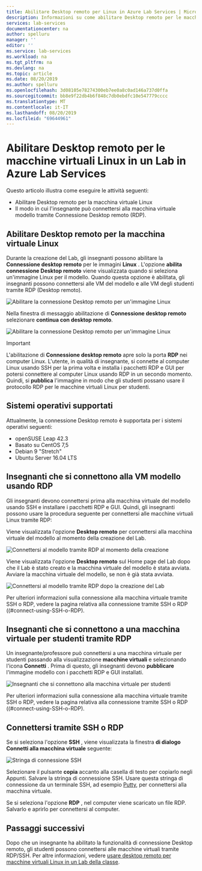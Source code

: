 ```yaml
---
title: Abilitare Desktop remoto per Linux in Azure Lab Services | Microsoft Docs
description: Informazioni su come abilitare Desktop remoto per le macchine virtuali Linux in un Lab in Azure Lab Services.
services: lab-services
documentationcenter: na
author: spelluru
manager: ''
editor: ''
ms.service: lab-services
ms.workload: na
ms.tgt_pltfrm: na
ms.devlang: na
ms.topic: article
ms.date: 08/20/2019
ms.author: spelluru
ms.openlocfilehash: 3d08105e78274300eb7ee0a8c0ad146a737d0ffa
ms.sourcegitcommit: bb8e9f22db4b6f848c7db0ebdfc10e547779cccc
ms.translationtype: MT
ms.contentlocale: it-IT
ms.lasthandoff: 08/20/2019
ms.locfileid: "69644961"
---
```

# <a name="enable-remote-desktop-for-linux-virtual-machines-in-a-lab-in-azure-lab-services"></a>Abilitare Desktop remoto per le macchine virtuali Linux in un Lab in Azure Lab Services
Questo articolo illustra come eseguire le attività seguenti:

- Abilitare Desktop remoto per la macchina virtuale Linux
- Il modo in cui l'insegnante può connettersi alla macchina virtuale modello tramite Connessione Desktop remoto (RDP).

## <a name="enable-remote-desktop-for-linux-vm"></a>Abilitare Desktop remoto per la macchina virtuale Linux
Durante la creazione del Lab, gli insegnanti possono abilitare la **Connessione desktop remoto** per le immagini **Linux** . L'opzione **abilita connessione Desktop remoto** viene visualizzata quando si seleziona un'immagine Linux per il modello. Quando questa opzione è abilitata, gli insegnanti possono connettersi alle VM del modello e alle VM degli studenti tramite RDP (Desktop remoto). 

![Abilitare la connessione Desktop remoto per un'immagine Linux](../media/how-to-enable-remote-desktop-linux/enable-rdp-option.png)

Nella finestra di messaggio abilitazione di **Connessione desktop remoto** selezionare **continua con desktop remoto**. 

![Abilitare la connessione Desktop remoto per un'immagine Linux](../media/how-to-enable-remote-desktop-linux/enabling-remote-desktop-connection-dialog.png)

> [!IMPORTANT] 
> L'abilitazione di **Connessione desktop remoto** apre solo la porta **RDP** nei computer Linux. L'utente, in qualità di insegnante, si connette al computer Linux usando SSH per la prima volta e installa i pacchetti RDP e GUI per potersi connettere al computer Linux usando RDP in un secondo momento. Quindi, si **pubblica** l'immagine in modo che gli studenti possano usare il protocollo RDP per le macchine virtuali Linux per studenti. 

## <a name="supported-operating-systems"></a>Sistemi operativi supportati
Attualmente, la connessione Desktop remoto è supportata per i sistemi operativi seguenti:

- openSUSE Leap 42.3
- Basato su CentOS 7,5
- Debian 9 "Stretch"
- Ubuntu Server 16.04 LTS

## <a name="teachers-connecting-to-the-template-vm-using-rdp"></a>Insegnanti che si connettono alla VM modello usando RDP
Gli insegnanti devono connettersi prima alla macchina virtuale del modello usando SSH e installare i pacchetti RDP e GUI. Quindi, gli insegnanti possono usare la procedura seguente per connettersi alle macchine virtuali Linux tramite RDP: 

Viene visualizzata l'opzione **Desktop remoto** per connettersi alla macchina virtuale del modello al momento della creazione del Lab. 

![Connettersi al modello tramite RDP al momento della creazione](../media/how-to-enable-remote-desktop-linux/connect-at-creation.png)

Viene visualizzata l'opzione **Desktop remoto** sul Home page del Lab dopo che il Lab è stato creato e la macchina virtuale del modello è stata avviata. Avviare la macchina virtuale del modello, se non è già stata avviata. 

![Connettersi al modello tramite RDP dopo la creazione del Lab](../media/how-to-enable-remote-desktop-linux/rdp-after-lab-creation.png) 

Per ulteriori informazioni sulla connessione alla macchina virtuale tramite SSH o RDP, vedere la pagina relativa alla connessione tramite SSH o RDP ((#connect-using-SSH-o-RDP). 

## <a name="teachers-connecting-to-a-student-vm-using-rdp"></a>Insegnanti che si connettono a una macchina virtuale per studenti tramite RDP
Un insegnante/professore può connettersi a una macchina virtuale per studenti passando alla visualizzazione **macchine virtuali** e selezionando l'icona **Connetti** . Prima di questo, gli insegnanti devono **pubblicare** l'immagine modello con i pacchetti RDP e GUI installati. 

![Insegnanti che si connettono alla macchina virtuale per studenti](../media/how-to-enable-remote-desktop-linux/teacher-connect-to-student-vm.png)

Per ulteriori informazioni sulla connessione alla macchina virtuale tramite SSH o RDP, vedere la pagina relativa alla connessione tramite SSH o RDP ((#connect-using-SSH-o-RDP). 

## <a name="connect-using-ssh-or-rdp"></a>Connettersi tramite SSH o RDP
Se si seleziona l'opzione **SSH** , viene visualizzata la finestra **di dialogo Connetti alla macchina virtuale** seguente:  

![Stringa di connessione SSH](../media/how-to-enable-remote-desktop-linux/ssh-connection-string.png)

Selezionare il pulsante **copia** accanto alla casella di testo per copiarlo negli Appunti. Salvare la stringa di connessione SSH. Usare questa stringa di connessione da un terminale SSH, ad esempio [Putty](https://www.putty.org/), per connettersi alla macchina virtuale.

Se si seleziona l'opzione **RDP** , nel computer viene scaricato un file RDP. Salvarlo e aprirlo per connettersi al computer. 

## <a name="next-steps"></a>Passaggi successivi
Dopo che un insegnante ha abilitato la funzionalità di connessione Desktop remoto, gli studenti possono connettersi alle macchine virtuali tramite RDP/SSH. Per altre informazioni, vedere [usare desktop remoto per macchine virtuali Linux in un Lab della classe](how-to-use-remote-desktop-linux-student.md). 